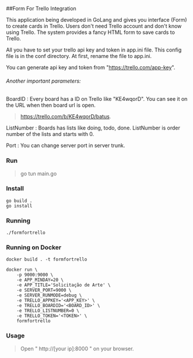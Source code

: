 ##Form For Trello Integration

This application being developed in GoLang and gives you interface (Form) to create cards in Trello. Users don't need Trello account and don't know using Trello. The system provides a fancy HTML form to save cards to Trello.

All you have to set your trello api key and token in app.ini file. This config file is in the conf directory. At first, rename the file to app.ini.

You can generate api key and token from "https://trello.com/app-key".


###### Another important parameters:

BoardID : Every board has a ID on Trello like "KE4wqorD". You can see it on the URL when then board url is open.

> https://trello.com/b/KE4wqorD/batus.

ListNumber : Boards has lists like doing, todo, done. ListNumber is order number of the lists and starts with 0.

Port : You can change server port in server trunk. 

### Run

> go tun main.go

### Install
```
go build .
go install
```

### Running
```
./formfortrello
```

### Running on Docker
```
docker build . -t formfortrello

docker run \
    -p 9000:9000 \
    -e APP_MINDAY=20 \
    -e APP_TITLE='Solicitação de Arte' \
    -e SERVER_PORT=9000 \
    -e SERVER_RUNMODE=debug \
    -e TRELLO_APPKEY='<APP_KEY>' \
    -e TRELLO_BOARDID='<BOARD_ID>' \
    -e TRELLO_LISTNUMBER=0 \
    -e TRELLO_TOKEN='<TOKEN>' \
    formfortrello

```

### Usage

> Open " http://[your ip]:8000 " on your  browser.


